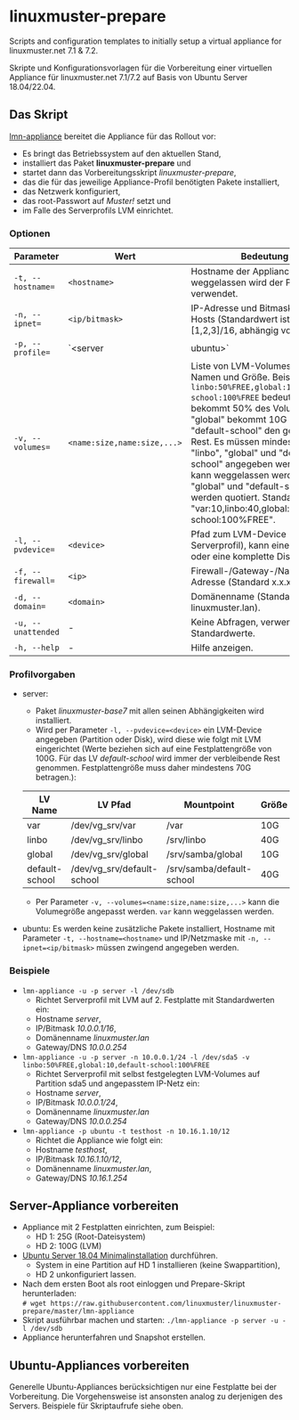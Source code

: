 # linuxmuster-prepare

Scripts and configuration templates to initially setup a virtual appliance for linuxmuster.net 7.1 & 7.2.

Skripte und Konfigurationsvorlagen für die Vorbereitung einer virtuellen Appliance für linuxmuster.net 7.1/7.2 auf Basis von Ubuntu Server 18.04/22.04.

## Das Skript

[lmn-appliance](https://raw.githubusercontent.com/linuxmuster/linuxmuster-prepare/master/lmn-appliance) bereitet die Appliance für das Rollout vor:
- Es bringt das Betriebssystem auf den aktuellen Stand,
- installiert das Paket **linuxmuster-prepare** und
- startet dann das Vorbereitungsskript _linuxmuster-prepare_,
- das die für das jeweilige Appliance-Profil benötigten Pakete installiert,
- das Netzwerk konfiguriert,
- das root-Passwort auf _Muster!_ setzt und
- im Falle des Serverprofils LVM einrichtet.

### Optionen
Parameter | Wert | Bedeutung
----------|------|----------
`-t, --hostname=` | `<hostname>` | Hostname der Appliance, falls weggelassen wird der Profilname verwendet.
`-n, --ipnet=` | `<ip/bitmask>` | IP-Adresse und Bitmaske des Hosts (Standardwert ist 10.0.0.[1,2,3]/16, abhängig vom Profil).
`-p, --profile=` | `<server|ubuntu>` | Appliance-Profil, wurde -n nicht angegeben, wird die IP-Adresse automatisch gesetzt: server 10.0.0.1, opsi 10.0.0.2, docker 10.0.0.3. Bei "ubuntu" muss mit -n eine Adresse/Bitmaske angegeben werden.
`-v, --volumes=` | `<name:size,name:size,...>` | Liste von LVM-Volumes mit Namen und Größe. Beispiel: `linbo:50%FREE,global:10,default-school:100%FREE` bedeutet "linbo" bekommt 50% des Volumes, "global" bekommt 10G und "default-school" den gesamten Rest. Es müssen mindestens "linbo", "global" und "default-school" angegeben werden, "var" kann weggelassen werden. "global" und "default-school" werden quotiert. Standardwert ist: "var:10,linbo:40,global:10,default-school:100%FREE".
`-l, --pvdevice=` | `<device>` | Pfad zum LVM-Device (nur bei Serverprofil), kann eine Partition oder eine komplette Disk sein.
`-f, --firewall=` | `<ip>` | Firewall-/Gateway-/Nameserver-Adresse (Standard x.x.x.254).
`-d, --domain=` | `<domain>` | Domänenname (Standard: linuxmuster.lan).
`-u, --unattended` | - | Keine Abfragen, verwende Standardwerte.
`-h, --help` | - | Hilfe anzeigen.

### Profilvorgaben
- server:
  - Paket _linuxmuster-base7_ mit allen seinen Abhängigkeiten wird installiert.
  - Wird per Parameter `-l, --pvdevice=<device>` ein LVM-Device angegeben (Partition oder Disk), wird diese wie folgt mit LVM eingerichtet (Werte beziehen sich auf eine Festplattengröße von 100G. Für das LV _default-school_ wird immer der verbleibende Rest genommen. Festplattengröße muss daher mindestens 70G betragen.):

  LV Name | LV Pfad | Mountpoint | Größe
  --------|---------|------------|------
  var | /dev/vg_srv/var | /var | 10G
  linbo | /dev/vg_srv/linbo | /srv/linbo | 40G
  global | /dev/vg_srv/global | /srv/samba/global | 10G
  default-school | /dev/vg_srv/default-school | /srv/samba/default-school | 40G

  - Per Parameter `-v, --volumes=<name:size,name:size,...>` kann die Volumegröße angepasst werden. `var` kann weggelassen werden.

- ubuntu: Es werden keine zusätzliche Pakete installiert, Hostname mit Parameter `-t, --hostname=<hostname>` und IP/Netzmaske mit `-n, --ipnet=<ip/bitmask>` müssen zwingend angegeben werden.

### Beispiele
- `lmn-appliance -u -p server -l /dev/sdb`
  - Richtet Serverprofil mit LVM auf 2. Festplatte mit Standardwerten ein:
  - Hostname _server_,
  - IP/Bitmask _10.0.0.1/16_,
  - Domänenname _linuxmuster.lan_
  - Gateway/DNS _10.0.0.254_
- `lmn-appliance -u -p server -n 10.0.0.1/24 -l /dev/sda5 -v linbo:50%FREE,global:10,default-school:100%FREE`
  - Richtet Serverprofil mit selbst festgelegten LVM-Volumes auf Partition sda5 und angepasstem IP-Netz ein:
  - Hostname _server_,
  - IP/Bitmask _10.0.0.1/24_,
  - Domänenname _linuxmuster.lan_
  - Gateway/DNS _10.0.0.254_
- `lmn-appliance -p ubuntu -t testhost -n 10.16.1.10/12`
  - Richtet die Appliance wie folgt ein:
  - Hostname _testhost_,
  - IP/Bitmask _10.16.1.10/12_,
  - Domänenname _linuxmuster.lan_,
  - Gateway/DNS _10.16.1.254_

## Server-Appliance vorbereiten
- Appliance mit 2 Festplatten einrichten, zum Beispiel:
  - HD 1: 25G (Root-Dateisystem)
  - HD 2: 100G (LVM)
- [Ubuntu Server 18.04 Minimalinstallation](https://www.howtoforge.com/tutorial/ubuntu-minimal-server-install/) durchführen.
  - System in eine Partition auf HD 1 installieren (keine Swappartition),
  - HD 2 unkonfiguriert lassen.
- Nach dem ersten Boot als root einloggen und Prepare-Skript herunterladen:  
  `# wget https://raw.githubusercontent.com/linuxmuster/linuxmuster-prepare/master/lmn-appliance`
- Skript ausführbar machen und starten:
  `./lmn-appliance -p server -u -l /dev/sdb`
- Appliance herunterfahren und Snapshot erstellen.

## Ubuntu-Appliances vorbereiten
Generelle Ubuntu-Appliances berücksichtigen nur eine Festplatte bei der Vorbereitung. Die Vorgehensweise ist ansonsten analog zu derjenigen des Servers. Beispiele für Skriptaufrufe siehe oben.
